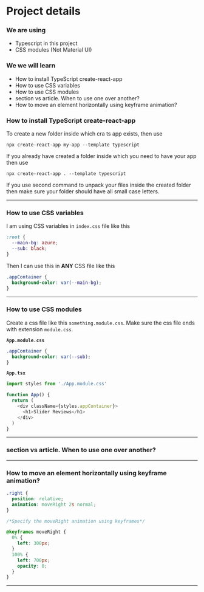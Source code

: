 # Project details

### We are using

- Typescript in this project
- CSS modules (Not Material UI)

### We we will learn

- How to install TypeScript create-react-app
- How to use CSS variables
- How to use CSS modules
- section vs article. When to use one over another?
- How to move an element horizontally using keyframe animation?

### How to install TypeScript create-react-app

To create a new folder inside which cra ts app exists, then use

```
npx create-react-app my-app --template typescript
```

If you already have created a folder inside which you need to have your app then use

```
npx create-react-app . --template typescript
```

If you use second command to unpack your files inside the created folder then make sure your folder should have all small case letters.

---

### How to use CSS variables

I am using CSS variables in `index.css` file like this

```css
:root {
  --main-bg: azure;
  --sub: black;
}
```

Then I can use this in **ANY** CSS file like this

```css
.appContainer {
  background-color: var(--main-bg);
}
```

---

### How to use CSS modules

Create a css file like this `something.module.css`. Make sure the css file ends with extension `module.css`.

**`App.module.css`**

```css
.appContainer {
  background-color: var(--sub);
}
```

**`App.tsx`**

```js
import styles from './App.module.css'

function App() {
  return (
    <div className={styles.appContainer}>
      <h1>Slider Reviews</h1>
    </div>
  )
}
```

---

### section vs article. When to use one over another?

---

### How to move an element horizontally using keyframe animation?

```css
.right {
  position: relative;
  animation: moveRight 2s normal;
}

/*Specify the moveRight animation using keyframes*/

@keyframes moveRight {
  0% {
    left: 300px;
  }
  100% {
    left: 700px;
    opacity: 0;
  }
}
```

---
